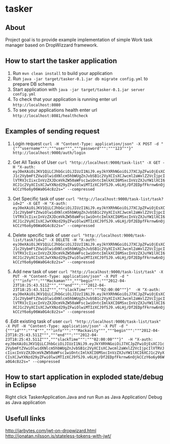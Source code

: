 # tasker
About
---

Project goal is to provide example implementation of simple Work task manager based on DropWizzard framework.

How to start the tasker application
---

1. Run `mvn clean install` to build your application
2. Run `java -jar target/tasker-0.1.jar db migrate config.yml` to prepare DB schema
2. Start application with `java -jar target/tasker-0.1.jar server config.yml`
3. To check that your application is running enter url `http://localhost:8080`
4. To see your applications health enter url `http://localhost:8081/healthcheck`

Examples of sending request
---

1. Login request
`curl -H "Content-Type: application/json" -X POST -d "{"""username""":"""user""","""password""":"""123"""}" http://localhost:9000/auth/login`

2. Get All Tasks of User
`curl "http://localhost:9000/task-list" -X GET -H "X-auth: eyJ0eXAiOiJKV1QiLCJhbGciOiJIUzI1NiJ9.eyJkYXRhNGoiOiJ7XCJpZFwiOjEsXCJ1c2VybmFtZVwiOlwidXNlcm5hbWUgZnJvbSB1c2VyXCIsXCJwcml2aWxlZ2VcIjpcIlVTRVJcIixcInVzZXJDcmVkZW50aWFsc1wiOntcImlkXCI6MSxcInVzZXJuYW1lXCI6XCJ1c2VyXCIsXCJwYXNzd29yZFwiOlwiMTIzXCJ9fSJ9.v6LHj/Df2EDpfFkrnw6nOjkCCzY6o6y06Wa0G4c8z2s=" --compressed`

3. Get Specific task of user
`curl "http://localhost:9000/task-list/task?id=2" -X GET -H "X-auth: eyJ0eXAiOiJKV1QiLCJhbGciOiJIUzI1NiJ9.eyJkYXRhNGoiOiJ7XCJpZFwiOjEsXCJ1c2VybmFtZVwiOlwidXNlcm5hbWUgZnJvbSB1c2VyXCIsXCJwcml2aWxlZ2VcIjpcIlVTRVJcIixcInVzZXJDcmVkZW50aWFsc1wiOntcImlkXCI6MSxcInVzZXJuYW1lXCI6XCJ1c2VyXCIsXCJwYXNzd29yZFwiOlwiMTIzXCJ9fSJ9.v6LHj/Df2EDpfFkrnw6nOjkCCzY6o6y06Wa0G4c8z2s=" --compressed`


4. Delete specific task of user
`curl "http://localhost:9000/task-list/task?id=2" -X DELETE -H "X-auth: eyJ0eXAiOiJKV1QiLCJhbGciOiJIUzI1NiJ9.eyJkYXRhNGoiOiJ7XCJpZFwiOjEsXCJ1c2VybmFtZVwiOlwidXNlcm5hbWUgZnJvbSB1c2VyXCIsXCJwcml2aWxlZ2VcIjpcIlVTRVJcIixcInVzZXJDcmVkZW50aWFsc1wiOntcImlkXCI6MSxcInVzZXJuYW1lXCI6XCJ1c2VyXCIsXCJwYXNzd29yZFwiOlwiMTIzXCJ9fSJ9.v6LHj/Df2EDpfFkrnw6nOjkCCzY6o6y06Wa0G4c8z2s=" --compressed`

5. Add new task of user
`curl "http://localhost:9000/task-list/task" -X PUT -H "Content-Type: application/json" -X PUT -d "{"""info""":"""Mackaman""","""begin""":"""2012-04-23T18:25:43.511Z""","""end""":"""2012-04-23T18:25:43.511Z""","""slackTime""":"""02:00:00"""}"  -H "X-auth: eyJ0eXAiOiJKV1QiLCJhbGciOiJIUzI1NiJ9.eyJkYXRhNGoiOiJ7XCJpZFwiOjEsXCJ1c2VybmFtZVwiOlwidXNlcm5hbWUgZnJvbSB1c2VyXCIsXCJwcml2aWxlZ2VcIjpcIlVTRVJcIixcInVzZXJDcmVkZW50aWFsc1wiOntcImlkXCI6MSxcInVzZXJuYW1lXCI6XCJ1c2VyXCIsXCJwYXNzd29yZFwiOlwiMTIzXCJ9fSJ9.v6LHj/Df2EDpfFkrnw6nOjkCCzY6o6y06Wa0G4c8z2s=" --compressed`

6 .Edit existing task of user
`curl "http://localhost:9000/task-list/task" -X PUT -H "Content-Type: application/json" -X PUT -d "{"""id""":"""4""","""info""":"""Mackavity""","""begin""":"""2012-04-23T18:25:43.511Z""","""end""":"""2012-04-23T18:25:43.511Z""","""slackTime""":"""02:00:00"""}"  -H "X-auth: eyJ0eXAiOiJKV1QiLCJhbGciOiJIUzI1NiJ9.eyJkYXRhNGoiOiJ7XCJpZFwiOjEsXCJ1c2VybmFtZVwiOlwidXNlcm5hbWUgZnJvbSB1c2VyXCIsXCJwcml2aWxlZ2VcIjpcIlVTRVJcIixcInVzZXJDcmVkZW50aWFsc1wiOntcImlkXCI6MSxcInVzZXJuYW1lXCI6XCJ1c2VyXCIsXCJwYXNzd29yZFwiOlwiMTIzXCJ9fSJ9.v6LHj/Df2EDpfFkrnw6nOjkCCzY6o6y06Wa0G4c8z2s=" --compressed`

How to start application in exploded state/debug in Eclipse
---
Right click TaskerApplication.Java and run Run as Java Application/ Debug as Java application

Usefull links
---

http://jarbytes.com/jwt-on-dropwizard.html
http://jonatan.nilsson.is/stateless-tokens-with-jwt/